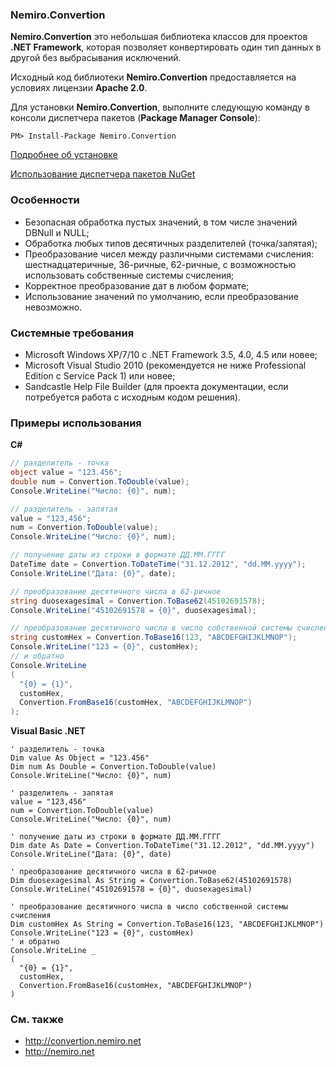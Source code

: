 ﻿### Nemiro.Convertion

**Nemiro.Convertion** это небольшая библиотека классов для проектов **.NET Framework**, которая позволяет конвертировать один тип данных в другой без выбрасывания исключений.

Исходный код библиотеки **Nemiro.Convertion** предоставляется на условиях лицензии **Apache 2.0**.

Для установки **Nemiro.Convertion**, выполните следующую команду в консоли диспетчера пакетов (**Package Manager Console**):

`PM> Install-Package Nemiro.Convertion`

[Подробнее об установке](https://www.nuget.org/packages/Nemiro.OAuth.LoginForms/)

[Использование диспетчера пакетов NuGet](http://docs.nuget.org/consume/package-manager-console)

### Особенности

* Безопасная обработка пустых значений, в том числе значений DBNull и NULL; 
* Обработка любых типов десятичных разделителей (точка/запятая);
* Преобразование чисел между различными системами счисления: шестнадцатеричные, 36-ричные, 62-ричные, с возможностью использовать собственные системы счисления;
* Корректное преобразование дат в любом формате;
* Использование значений по умолчанию, если преобразование невозможно.

### Системные требования

* Microsoft Windows XP/7/10 с .NET Framework 3.5, 4.0, 4.5 или новее;
* Microsoft Visual Studio 2010 (рекомендуется не ниже Professional Edition с Service Pack 1) или новее;
* Sandcastle Help File Builder (для проекта документации, если потребуется работа с исходным кодом решения).

### Примеры использования
**C#**
```C#
// разделитель - точка
object value = "123.456";
double num = Convertion.ToDouble(value);
Console.WriteLine("Число: {0}", num);

// разделитель - запятая
value = "123,456";
num = Convertion.ToDouble(value);
Console.WriteLine("Число: {0}", num);

// получение даты из строки в формате ДД.ММ.ГГГГ
DateTime date = Convertion.ToDateTime("31.12.2012", "dd.MM.yyyy");
Console.WriteLine("Дата: {0}", date);

// преобразование десятичного числа в 62-ричное
string duosexagesimal = Convertion.ToBase62(45102691578);
Console.WriteLine("45102691578 = {0}", duosexagesimal);

// преобразование десятичного числа в число собственной системы счисления
string customHex = Convertion.ToBase16(123, "ABCDEFGHIJKLMNOP");
Console.WriteLine("123 = {0}", customHex);
// и обратно
Console.WriteLine
(
  "{0} = {1}", 
  customHex, 
  Convertion.FromBase16(customHex, "ABCDEFGHIJKLMNOP")
);
```
**Visual Basic .NET**
```VB
' разделитель - точка
Dim value As Object = "123.456"
Dim num As Double = Convertion.ToDouble(value)
Console.WriteLine("Число: {0}", num)

' разделитель - запятая
value = "123,456"
num = Convertion.ToDouble(value)
Console.WriteLine("Число: {0}", num)

' получение даты из строки в формате ДД.ММ.ГГГГ
Dim date As Date = Convertion.ToDateTime("31.12.2012", "dd.MM.yyyy")
Console.WriteLine("Дата: {0}", date)

' преобразование десятичного числа в 62-ричное
Dim duosexagesimal As String = Convertion.ToBase62(45102691578)
Console.WriteLine("45102691578 = {0}", duosexagesimal)

' преобразование десятичного числа в число собственной системы счисления
Dim customHex As String = Convertion.ToBase16(123, "ABCDEFGHIJKLMNOP")
Console.WriteLine("123 = {0}", customHex)
' и обратно
Console.WriteLine _
(
  "{0} = {1}", 
  customHex, 
  Convertion.FromBase16(customHex, "ABCDEFGHIJKLMNOP")
)
```

### См. также

* http://convertion.nemiro.net
* http://nemiro.net 
